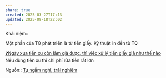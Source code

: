 ```yaml
---
share: true
created: 2025-03-27T17:13
updated: 2025-08-18T22:02
---
```

Khái niệm:: 

Một phần của TQ phát triển là từ tiền giấy. Kỹ thuật in đến từ TQ

[❓Ngày xưa tiền xu còn làm giả được, thì việc xử lý tiền giấy giả như thế nào](../%E2%9D%93Ng%C3%A0y%20x%C6%B0a%20ti%E1%BB%81n%20xu%20c%C3%B2n%20l%C3%A0m%20gi%E1%BA%A3%20%C4%91%C6%B0%E1%BB%A3c,%20th%C3%AC%20vi%E1%BB%87c%20x%E1%BB%AD%20l%C3%BD%20ti%E1%BB%81n%20gi%E1%BA%A5y%20gi%E1%BA%A3%20nh%C6%B0%20th%E1%BA%BF%20n%C3%A0o.md)
Nếu dùng tiền xu thì chi phí rửa tiền rất lớn

Nguồn:: [Tự ngẫm nghĩ, trải nghiệm](../../../%CE%9E%20Ngu%E1%BB%93n/T%E1%BB%B1%20ng%E1%BA%ABm%20ngh%C4%A9,%20tr%E1%BA%A3i%20nghi%E1%BB%87m.md)
